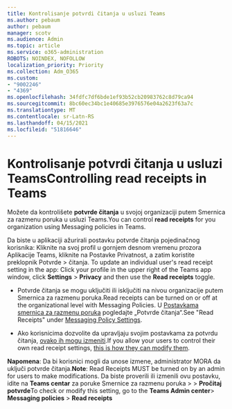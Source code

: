 ```yaml
---
title: Kontrolisanje potvrdi čitanja u usluzi Teams
ms.author: pebaum
author: pebaum
manager: scotv
ms.audience: Admin
ms.topic: article
ms.service: o365-administration
ROBOTS: NOINDEX, NOFOLLOW
localization_priority: Priority
ms.collection: Adm_O365
ms.custom:
- "9002246"
- "4369"
ms.openlocfilehash: 34fdfc7df6bde1ef93b52cb20983762c8d79ca94
ms.sourcegitcommit: 8bc60ec34bc1e40685e3976576e04a2623f63a7c
ms.translationtype: MT
ms.contentlocale: sr-Latn-RS
ms.lasthandoff: 04/15/2021
ms.locfileid: "51816646"
---
```

# <a name="controlling-read-receipts-in-teams"></a><span data-ttu-id="538c4-102">Kontrolisanje potvrdi čitanja u usluzi Teams</span><span class="sxs-lookup"><span data-stu-id="538c4-102">Controlling read receipts in Teams</span></span>

<span data-ttu-id="538c4-103">Možete da kontrolišete **potvrde čitanja** u svojoj organizaciji putem Smernica za razmenu poruka u usluzi Teams.</span><span class="sxs-lookup"><span data-stu-id="538c4-103">You can control **read receipts** for you organization using Messaging policies in Teams.</span></span>

<span data-ttu-id="538c4-104">Da biste u aplikaciji ažurirali postavku potvrde čitanja pojedinačnog korisnika: Kliknite na svoj profil u gornjem desnom vremenu prozora Aplikacije Teams, kliknite na Postavke Privatnost, a zatim koristite preklopnik Potvrde  >   čitanja. </span><span class="sxs-lookup"><span data-stu-id="538c4-104">To update an individual user's read receipt setting in the app: Click your profile in the upper right of the Teams app window, click **Settings** > **Privacy** and then use the **Read receipts** toggle.</span></span>

- <span data-ttu-id="538c4-105">Potvrde čitanja se mogu uključiti ili isključiti na nivou organizacije putem Smernica za razmenu poruka.</span><span class="sxs-lookup"><span data-stu-id="538c4-105">Read receipts can be turned on or off at the organizational level with Messaging Policies.</span></span> <span data-ttu-id="538c4-106">U [Postavkama smernica za razmenu poruka](https://docs.microsoft.com/microsoftteams/messaging-policies-in-teams#messaging-policy-settings) pogledajte „Potvrde čitanja“.</span><span class="sxs-lookup"><span data-stu-id="538c4-106">See "Read Receipts" under [Messaging Policy Settings](https://docs.microsoft.com/microsoftteams/messaging-policies-in-teams#messaging-policy-settings).</span></span>

- <span data-ttu-id="538c4-107">Ako korisnicima dozvolite da upravljaju svojim postavkama za potvrdu čitanja, [ovako ih mogu izmeniti](https://docs.microsoft.com/microsoftteams/messaging-policies-in-teams#messaging-policy-settings).</span><span class="sxs-lookup"><span data-stu-id="538c4-107">If you allow your users to control their own read receipt settings, [this is how they can modify them](https://docs.microsoft.com/microsoftteams/messaging-policies-in-teams#messaging-policy-settings).</span></span> 

<span data-ttu-id="538c4-108">**Napomena**: Da bi korisnici mogli da unose izmene, administrator MORA da uključi potvrde čitanja.</span><span class="sxs-lookup"><span data-stu-id="538c4-108">**Note**: Read Receipts MUST be turned on by an admin for users to make modifications.</span></span> <span data-ttu-id="538c4-109">Da biste proverili ili izmenili ovu postavku, idite na **Teams centar** za poruke Smernice za razmenu poruka >    >  **Pročitaj potvrde**</span><span class="sxs-lookup"><span data-stu-id="538c4-109">To check or modify this setting, go to the **Teams Admin center**> **Messaging policies** > **Read receipts**</span></span>
